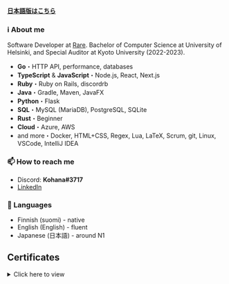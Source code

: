 **[日本語版はこちら](README.jp.md)**

### ℹ️ About me

Software Developer at [Rare](https://rare.fi). Bachelor of Computer Science at University of Helsinki, and Special Auditor at Kyoto University (2022-2023).

- **Go**・HTTP API, performance, databases
- **TypeScript** & **JavaScript**・Node.js, React, Next.js
- **Ruby**・Ruby on Rails, discordrb
- **Java**・Gradle, Maven, JavaFX
- **Python**・Flask
- **SQL**・MySQL (MariaDB), PostgreSQL, SQLite
- **Rust**・Beginner
- **Cloud**・Azure, AWS
- and more・Docker, HTML+CSS, Regex, Lua, LaTeX, Scrum, git, Linux, VSCode, IntelliJ IDEA

### 📫 How to reach me

- Discord: **Kohana#3717**
- [LinkedIn](https://www.linkedin.com/in/marko-leinikka/)

### 💬 Languages

- Finnish (suomi) - native
- English (English) - fluent
- Japanese (日本語) - around N1

## Certificates

<details>
  <summary>Click here to view</summary>
  <span>
    <img alt="Fullstack open course certificate" src="https://raw.githubusercontent.com/CrescentKohana/CrescentKohana/main/img/certificate-fullstack.png" width="350">
  </span>
  <span>
    <img alt="DevOps with Docker course certificate" src="https://raw.githubusercontent.com/CrescentKohana/CrescentKohana/main/img/certificate-docker.png" width="350">
  </span>
  <span>
    <img alt="Elements of AI course certificate" src="https://raw.githubusercontent.com/CrescentKohana/CrescentKohana/main/img/certificate-elements-of-ai.png" width="350">
  </span>
  <span>
    <img alt="Ethics of AI course certificate" src="https://raw.githubusercontent.com/CrescentKohana/CrescentKohana/main/img/certificate-ethics-of-ai.png" width="350">
  </span>
  <span>
    <img alt="Introduction to Cyber Security course certificate" src="https://raw.githubusercontent.com/CrescentKohana/CrescentKohana/main/img/certificate-introduction-to-cyber-security-2021.png" width="350">
  </span>
  <span>
    <img alt="Securing Software course certificate" src="https://raw.githubusercontent.com/CrescentKohana/CrescentKohana/main/img/certificate-securing-software-2021.png" width="350">
  </span>
  <span>
    <img alt="Cyber Security Project I 2021 certificate" src="https://raw.githubusercontent.com/CrescentKohana/CrescentKohana/main/img/certificate-cyber-security-project-i-2021.png" width="350">
  </span>

Sources: [Fullstack Open](https://studies.cs.helsinki.fi/stats/api/certificate/fullstackopen/en/e674cfce0a2adf8cb8e3eeb6273ea237), [DevOps with Docker](https://studies.cs.helsinki.fi/stats/api/certificate/docker2021/en/c42e4cace0d281d9a32f6bc9e70a081c), [Elements of AI](https://certificates.mooc.fi/validate/04hbs8qngyir), [Ethics of AI](https://certificates.mooc.fi/validate/uycscy8wfg), [Introduction to Cyber Security](https://certificates.mooc.fi/validate/in5gcd6fidj), [Securing Software](https://certificates.mooc.fi/validate/4eb4q7redi4), [Cyber Security Project I 2021](https://certificates.mooc.fi/validate/5kmdiqbug0v)

</details>
